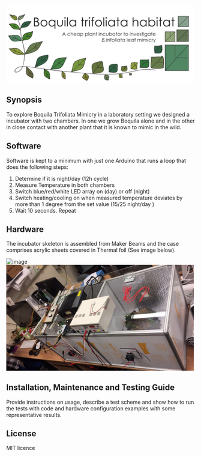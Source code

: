 <img src="images/Banner.png" alt="image" style="width: 500px;"/>

## Synopsis

To explore Boquila Trifoliata Mimicry in a laboratory setting we designed a incubator with two chambers. In one we grow Boquila alone and in the other in close contact with another plant that it is known to mimic in the wild. 

## Software

Software is kept to a minimum with just one Arduino that runs a loop that does the following steps:
1. Determine if it is night/day (12h cycle)
2. Measure Temperature in both chambers 
3. Switch blue/red/white LED array on (day) or off (night)
3. Switch heating/cooling on when measured temperature deviates by more than 1 degree from the set value (15/25 night/day )
4. Wait 10 seconds. Repeat

## Hardware

The incubator skeleton is assembled from Maker Beams and the case comprises acrylic sheets covered in Thermal foil (See image below).

<img src="images/skeleton.png" alt="image" style="width: 500px;"/>

<img src="images/current.png" alt="image" style="width: 500px;"/>


## Installation, Maintenance and Testing Guide

Provide instructions on usage, describe a test scheme and show how to run the tests with code and hardware configuration examples with some representative results.

## License

MIT licence

